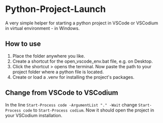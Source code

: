 # Python-Project-Launch
A very simple helper for starting a python project in VSCode or VSCodium in virtual environment - in Windows.
## How to use
1. Place the folder anywhere you like.
2. Create a shortcut for the open_vscode_env.bat file, e.g. on Desktop.
3. Click the shortcut > opens the terminal. Now paste the path to your project folder where a python file is located.
4. Create or load a .venv for installing the project's packages.


## Change from VSCode to VSCodium
In the line `Start-Process code -ArgumentList "." -Wait` change `Start-Process code` to `Start-Process codium`. Now it should open the project in your VSCodium installation.
